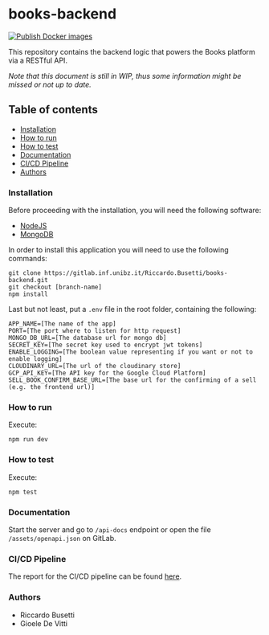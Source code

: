 # books-backend

[![Publish Docker images](https://github.com/RiccardoBusetti/books-backend/actions/workflows/main.yml/badge.svg)](https://github.com/RiccardoBusetti/books-backend/actions/workflows/main.yml)

This repository contains the backend logic that powers the Books platform via a RESTful API.

_Note that this document is still in WIP, thus some information might be missed or not up to date._

## Table of contents

* [Installation](#installation)
* [How to run](#how-to-run)
* [How to test](#how-to-test)
* [Documentation](#documentation)
* [CI/CD Pipeline](#ci/cd-pipeline)
* [Authors](#authors)

### Installation

Before proceeding with the installation, you will need the following software:

* [NodeJS](https://nodejs.org)
* [MongoDB](https://www.mongodb.com/try/download/community)

In order to install this application you will need to use the following commands:

```shell
git clone https://gitlab.inf.unibz.it/Riccardo.Busetti/books-backend.git
git checkout [branch-name]
npm install
```

Last but not least, put a `.env` file in the root folder, containing the following:

```dotenv
APP_NAME=[The name of the app]
PORT=[The port where to listen for http request]
MONGO_DB_URL=[The database url for mongo db]
SECRET_KEY=[The secret key used to encrypt jwt tokens]
ENABLE_LOGGING=[The boolean value representing if you want or not to enable logging]
CLOUDINARY_URL=[The url of the cloudinary store]
GCP_API_KEY=[The API key for the Google Cloud Platform]
SELL_BOOK_CONFIRM_BASE_URL=[The base url for the confirming of a sell (e.g. the frontend url)]
```

### How to run

Execute:

```shell
npm run dev
```

### How to test

Execute:

```shell
npm test
```

### Documentation

Start the server and go to `/api-docs` endpoint or open the file `/assets/openapi.json` on GitLab.

### CI/CD Pipeline

The report for the CI/CD pipeline can be found [here](CICD-REPORT.md).

### Authors

* Riccardo Busetti
* Gioele De Vitti
